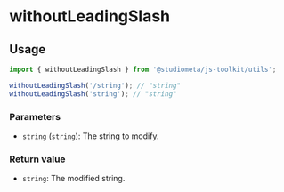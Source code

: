 # withoutLeadingSlash

## Usage

```js twoslash
import { withoutLeadingSlash } from '@studiometa/js-toolkit/utils';

withoutLeadingSlash('/string'); // "string"
withoutLeadingSlash('string'); // "string"
```

### Parameters

- `string` (`string`): The string to modify.

### Return value

- `string`: The modified string.
